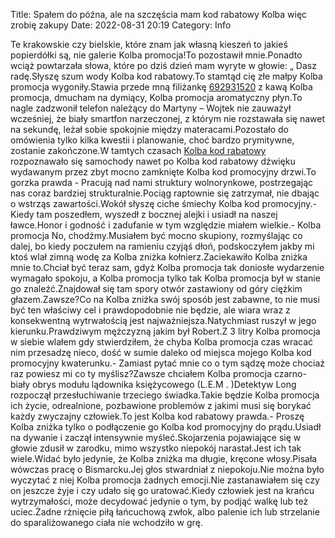 Title: Spałem do późna, ale na szczęścia mam kod rabatowy Kolba więc zrobię zakupy
Date: 2022-08-31 20:19
Category: Info

Te krakowskie czy bielskie, które znam jak własną kieszeń to jakieś popierdółki są, nie galerie Kolba promocja!To pozostawił mnie.Ponadto wciąż powtarzała słowa, które po dziś dzień mam wyryte w głowie: „ Dasz radę.Słyszę szum wody Kolba kod rabatowy.To stamtąd cię złe małpy Kolba promocja wygoniły.Stawia przede mną filiżankę [692931520](https://telinfo.co/pl/numer/692931520/) z kawą Kolba promocja, dmucham na dymiący, Kolba promocja aromatyczny płyn.To nagle zadzwonił telefon należący do Martyny – Wojtek nie zauważył wcześniej, że biały smartfon narzeczonej, z którym nie rozstawała się nawet na sekundę, leżał sobie spokojnie między materacami.Pozostało do omówienia tylko kilka kwestii i planowanie, choć bardzo prymitywne, zostanie zakończone.W tamtych czasach [Kolba kod rabatowy](https://promki.pl/kody-rabatowe/kolba) rozpoznawało się samochody nawet po Kolba kod rabatowy dźwięku wydawanym przez zbyt mocno zamknięte Kolba kod promocyjny drzwi.To gorzka prawda - Pracują nad nami struktury wolnorynkowe, postrzegając nas coraz bardziej strukturalnie.Pociąg raptownie się zatrzymał, nie dbając o wstrząs zawartości.Wokół słyszę ciche śmiechy Kolba kod promocyjny.- Kiedy tam poszedłem, wyszedł z bocznej alejki i usiadł na naszej ławce.Honor i godność i zadufanie w tym względzie miałem wielkie.- Kolba promocja No, chodźmy.Musiałem być mocno skupiony, rozmyślając co dalej, bo kiedy poczułem na ramieniu czyjąś dłoń, podskoczyłem jakby mi ktoś wlał zimną wodę za Kolba zniżka kołnierz.Zaciekawiło Kolba zniżka mnie to.Chciał być teraz sam, gdyż Kolba promocja tak doniosłe wydarzenie wymagało spokoju, a Kolba promocja tylko tak Kolba promocja był w stanie go znaleźć.Znajdował się tam spory otwór zastawiony od góry ciężkim głazem.Zawsze?Co na Kolba zniżka swój sposób jest zabawne, to nie musi być ten właściwy cel i prawdopodobnie nie będzie, ale wiara wraz z konsekwentną wytrwałością jest najważniejsza.Natychmiast ruszył w jego kierunku.Prawdziwym mężczyzną jakim był Robert.Z 3 litry Kolba promocja w siebie wlałem gdy stwierdziłem, że chyba Kolba promocja czas wracać nim przesadzę nieco, dość w sumie daleko od miejsca mojego Kolba kod promocyjny kwaterunku.- Zamiast pytać mnie co o tym sądzę może chociaż raz powiesz mi co ty myślisz?Zawsze chciałem Kolba promocja czarno-biały obrys modułu lądownika księżycowego (L.E.M . )Detektyw Long rozpoczął przesłuchiwanie trzeciego świadka.Takie będzie Kolba promocja ich życie, odrealnione, pozbawione problemów z jakimi musi się borykać każdy zwyczajny człowiek.To jest Kolba kod rabatowy prawda.- Proszę Kolba zniżka tylko o podłączenie go Kolba kod promocyjny do prądu.Usiadł na dywanie i zaczął intensywnie myśleć.Skojarzenia pojawiające się w głowie zdusił w zarodku, mimo wszystko niepokój narastał.Jest ich tak wiele.Widać było jedynie, że Kolba zniżka ma długie, kręcone włosy.Pisała wówczas pracę o Bismarcku.Jej głos stwardniał z niepokoju.Nie można było wyczytać z niej Kolba promocja żadnych emocji.Nie zastanawiałem się czy on jeszcze żyje i czy udało się go uratować.Kiedy człowiek jest na krańcu wytrzymałości, może decydować jedynie o tym, by podjąć walkę lub też uciec.Żadne rżnięcie piłą łańcuchową zwłok, albo palenie ich lub strzelanie do sparaliżowanego ciała nie wchodziło w grę.
